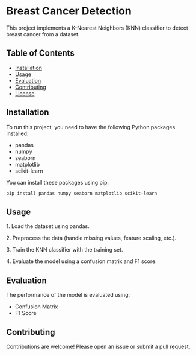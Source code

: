 <!DOCTYPE html>
<html lang="en">
<head>
    <meta charset="UTF-8">
    <meta name="viewport" content="width=device-width, initial-scale=1.0">
</head>
<body>
    <h1>Breast Cancer Detection</h1>
    <p>This project implements a K-Nearest Neighbors (KNN) classifier to detect breast cancer from a dataset.</p>
    <h2>Table of Contents</h2>
    <ul>
        <li><a href="#installation">Installation</a></li>
        <li><a href="#usage">Usage</a></li>
        <li><a href="#evaluation">Evaluation</a></li>
        <li><a href="#contributing">Contributing</a></li>
        <li><a href="#license">License</a></li>
    </ul>
    <h2 id="installation">Installation</h2>
    <p>To run this project, you need to have the following Python packages installed:</p>
    <ul>
        <li>pandas</li>
        <li>numpy</li>
        <li>seaborn</li>
        <li>matplotlib</li>
        <li>scikit-learn</li>
    </ul>
    <p>You can install these packages using pip:</p>
    <pre><code>pip install pandas numpy seaborn matplotlib scikit-learn</code></pre>
    <h2 id="usage">Usage</h2>
    <p>1. Load the dataset using pandas.</p>
    <p>2. Preprocess the data (handle missing values, feature scaling, etc.).</p>
    <p>3. Train the KNN classifier with the training set.</p>
    <p>4. Evaluate the model using a confusion matrix and F1 score.</p>
    <h2 id="evaluation">Evaluation</h2>
    <p>The performance of the model is evaluated using:</p>
    <ul>
        <li>Confusion Matrix</li>
        <li>F1 Score</li>
    </ul>
    <h2 id="contributing">Contributing</h2>
    <p>Contributions are welcome! Please open an issue or submit a pull request.</p>
</body>
</html>
